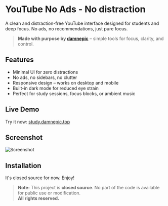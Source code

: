 # YouTube No Ads - No distraction

A clean and distraction-free YouTube interface designed for students and deep focus. No ads, no recommendations, just pure focus.

> **Made with purpose by [damnepic](https://damnepic.top)** – simple tools for focus, clarity, and control.

## Features

- Minimal UI for zero distractions  
- No ads, no sidebars, no clutter  
- Responsive design – works on desktop and mobile  
- Built-in dark mode for reduced eye strain  
- Perfect for study sessions, focus blocks, or ambient music  

## Live Demo

Try it now: [study.damnepic.top](https://study.damnepic.top)

## Screenshot

![Screenshot](https://i.imgur.com/wmOgwHe.png)

## Installation

It's closed source for now.
Enjoy!

> **Note:** This project is **closed source**. No part of the code is available for public use or modification.  
> **All rights reserved.**
> 
